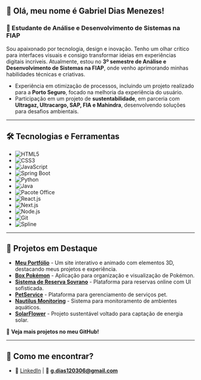 ## 👋 Olá, meu nome é Gabriel Dias Menezes!
### 🚀 Estudante de Análise e Desenvolvimento de Sistemas na FIAP

Sou apaixonado por tecnologia, design e inovação. Tenho um olhar crítico para interfaces visuais e consigo transformar ideias em experiências digitais incríveis. Atualmente, estou no **3º semestre de Análise e Desenvolvimento de Sistemas na FIAP**, onde venho aprimorando minhas habilidades técnicas e criativas.

- Experiência em otimização de processos, incluindo um projeto realizado para a **Porto Seguro**, focado na melhoria da experiência do usuário.
- Participação em um projeto de **sustentabilidade**, em parceria com **Ultragaz, Ultracargo, SAP, FIA e Mahindra**, desenvolvendo soluções para desafios ambientais.


---

## 🛠️ Tecnologias e Ferramentas

- ![HTML5](https://img.shields.io/badge/HTML5-E34F26?style=for-the-badge&logo=html5&logoColor=white)
- ![CSS3](https://img.shields.io/badge/CSS3-1572B6?style=for-the-badge&logo=css3&logoColor=white)
- ![JavaScript](https://img.shields.io/badge/JavaScript-F7DF1E?style=for-the-badge&logo=javascript&logoColor=black)
- ![Spring Boot](https://img.shields.io/badge/Spring%20Boot-6DB33F?style=for-the-badge&logo=spring-boot&logoColor=white)
- ![Python](https://img.shields.io/badge/Python-3776AB?style=for-the-badge&logo=python&logoColor=white)
- ![Java](https://img.shields.io/badge/Java-007396?style=for-the-badge&logo=java&logoColor=white)
- ![Pacote Office](https://img.shields.io/badge/Microsoft%20Office-D83B01?style=for-the-badge&logo=microsoft-office&logoColor=white)
- ![React.js](https://img.shields.io/badge/React-20232A?style=for-the-badge&logo=react&logoColor=61DAFB)
- ![Next.js](https://img.shields.io/badge/Next.js-000000?style=for-the-badge&logo=nextdotjs&logoColor=white)
- ![Node.js](https://img.shields.io/badge/Node.js-339933?style=for-the-badge&logo=nodedotjs&logoColor=white)
- ![Git](https://img.shields.io/badge/Git-F05032?style=for-the-badge&logo=git&logoColor=white)
- ![Spline](https://img.shields.io/badge/Spline-FFB400?style=for-the-badge&logo=spline&logoColor=white)
---

## 🌟 Projetos em Destaque

- [**Meu Portfólio**](https://diasportfolio.vercel.app) - Um site interativo e animado com elementos 3D, destacando meus projetos e experiência.
- [**Box Pokémon**](https://github.com/gabrieldiasmenezes/Box-Pokemon) - Aplicação para organização e visualização de Pokémon.
- [**Sistema de Reserva Sovrano**](https://github.com/gabrieldiasmenezes/reserva-Sovrano) - Plataforma para reservas online com UI sofisticada.
- [**PetService**](https://github.com/gabrieldiasmenezes/PetService) - Plataforma para gerenciamento de serviços pet.
- [**Nautilus Monitoring**](https://github.com/gabrieldiasmenezes/Nautilus-Monitoring) - Sistema para monitoramento de ambientes aquáticos.
- [**SolarFlower**](https://github.com/gabrieldiasmenezes/solarflower) - Projeto sustentável voltado para captação de energia solar.



📌 **Veja mais projetos no meu GitHub!**

---

## 🚀 Como me encontrar?

- 🔗 [LinkedIn](https://www.linkedin.com/in/seu-usuario/) | 📧 **g.dias120306@gmail.com**


